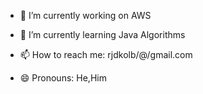 
- 🔭 I’m currently working on AWS
- 🌱 I’m currently learning Java Algorithms

- 📫 How to reach me: rjdkolb/@/gmail.com 
- 😄 Pronouns: He,Him


